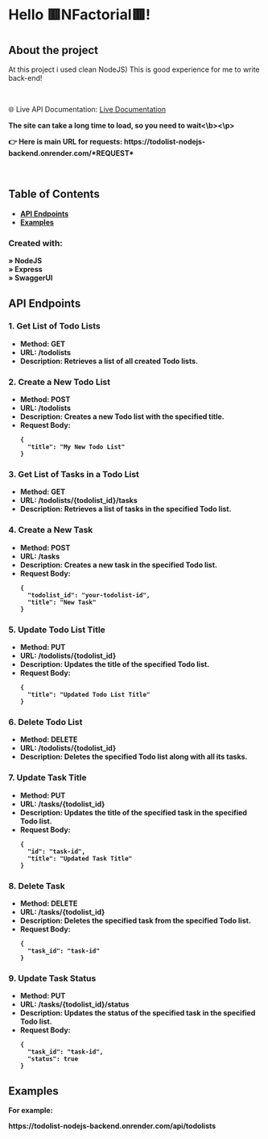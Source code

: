<h1>Hello 🟥NFactorial🟥!</h1>
<h2>About the project</h2>

  <p>
    At this project i used clean NodeJS)
    This is good experience for me to write back-end!
  </p>

  <br>

🌐 Live API Documentation: <a target="_blank" href='https://todolist-nodejs-backend.onrender.com/api-docs/'>Live Documentation</a>
   <p><b>The site can take a long time to load, so you need to wait<\b><\p>

<p>
  👉 Here is main URL for requests:  https://todolist-nodejs-backend.onrender.com/*REQUEST*
</p>

<br>

## Table of Contents

- [API Endpoints](#api-endpoints)
- [Examples](#examples)
    <br>


<h3>Created with:</h3>

» NodeJS <br>
» Express <br>
» SwaggerUI <br>




   <h2 id="api-endpoints">API Endpoints</h2>

   <h3>1. Get List of Todo Lists</h3>
    <ul>
        <li><strong>Method:</strong> GET</li>
        <li><strong>URL:</strong> /todolists</li>
        <li><strong>Description:</strong> Retrieves a list of all created Todo lists.</li>
    </ul>

  <h3>2. Create a New Todo List</h3>
    <ul>
        <li><strong>Method:</strong> POST</li>
        <li><strong>URL:</strong> /todolists</li>
        <li><strong>Description:</strong> Creates a new Todo list with the specified title.</li>
        <li><strong>Request Body:</strong>
            <pre><code>{
  "title": "My New Todo List"
}</code></pre>
        </li>
    </ul>

   <h3>3. Get List of Tasks in a Todo List</h3>
    <ul>
        <li><strong>Method:</strong> GET</li>
        <li><strong>URL:</strong> /todolists/{todolist_id}/tasks</li>
        <li><strong>Description:</strong> Retrieves a list of tasks in the specified Todo list.</li>
    </ul>

  <h3>4. Create a New Task</h3>
    <ul>
        <li><strong>Method:</strong> POST</li>
        <li><strong>URL:</strong> /tasks</li>
        <li><strong>Description:</strong> Creates a new task in the specified Todo list.</li>
        <li><strong>Request Body:</strong>
            <pre><code>{
  "todolist_id": "your-todolist-id",
  "title": "New Task"
}</code></pre>
        </li>
    </ul>

   <h3>5. Update Todo List Title</h3>
    <ul>
        <li><strong>Method:</strong> PUT</li>
        <li><strong>URL:</strong> /todolists/{todolist_id}</li>
        <li><strong>Description:</strong> Updates the title of the specified Todo list.</li>
        <li><strong>Request Body:</strong>
            <pre><code>{
  "title": "Updated Todo List Title"
}</code></pre>
        </li>
    </ul>

  <h3>6. Delete Todo List</h3>
    <ul>
        <li><strong>Method:</strong> DELETE</li>
        <li><strong>URL:</strong> /todolists/{todolist_id}</li>
        <li><strong>Description:</strong> Deletes the specified Todo list along with all its tasks.</li>
    </ul>

  <h3>7. Update Task Title</h3>
    <ul>
        <li><strong>Method:</strong> PUT</li>
        <li><strong>URL:</strong> /tasks/{todolist_id}</li>
        <li><strong>Description:</strong> Updates the title of the specified task in the specified Todo list.</li>
        <li><strong>Request Body:</strong>
            <pre><code>{
  "id": "task-id",
  "title": "Updated Task Title"
}</code></pre>
        </li>
    </ul>

   <h3>8. Delete Task</h3>
    <ul>
        <li><strong>Method:</strong> DELETE</li>
        <li><strong>URL:</strong> /tasks/{todolist_id}</li>
        <li><strong>Description:</strong> Deletes the specified task from the specified Todo list.</li>
        <li><strong>Request Body:</strong>
            <pre><code>{
  "task_id": "task-id"
}</code></pre>
        </li>
    </ul>

   <h3>9. Update Task Status</h3>
    <ul>
        <li><strong>Method:</strong> PUT</li>
        <li><strong>URL:</strong> /tasks/{todolist_id}/status</li>
        <li><strong>Description:</strong> Updates the status of the specified task in the specified Todo list.</li>
        <li><strong>Request Body:</strong>
            <pre><code>{
  "task_id": "task-id",
  "status": true
}</code></pre>
        </li>
    </ul>

  <h2 id="examples">Examples</h2>
    <p>For example:   </p>
    <p>https://todolist-nodejs-backend.onrender.com/api/todolists</p>
